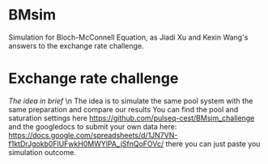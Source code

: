 # BMsim
Simulation for Bloch-McConnell Equation, as Jiadi Xu and Kexin Wang's answers to the exchange rate challenge.

# Exchange rate challenge
*The idea in brief*
\n
The idea is to simulate the same pool system with the same preparation and compare our results
You can find the pool and saturation settings here
https://github.com/pulseq-cest/BMsim_challenge
and  the googledocs to submit your own data here:
https://docs.google.com/spreadsheets/d/1JN7VN-f1ktDrJgokb0FlUFwkH0MWYlPA_jSfnQoFOVc/
there you can just paste you simulation outcome.
